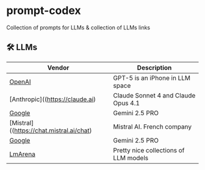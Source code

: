 # prompt-codex
Collection of prompts for LLMs & collection of LLMs links



## 🛠️ LLMs

| Vendor | Description |
|------|-------------|
| [OpenAI](https://chatgpt.com) | GPT-5 is an iPhone in LLM space |
| [Anthropic]((https://claude.ai) | Claude Sonnet 4 and Claude Opus 4.1 |
| [Google](https://gemini.google.com) | Gemini 2.5 PRO |
| [Mistral]((https://chat.mistral.ai/chat) | Mistral AI. French company|
| [Google](https://gemini.google.com) | Gemini 2.5 PRO |
| [LmArena](https://lmarena.ai/) | Pretty nice collections of LLM models |



 


